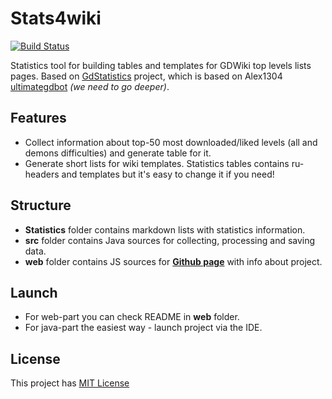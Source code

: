 # Stats4wiki

[![Build Status](https://travis-ci.org/DoubleCookies/stats4wiki.svg?branch=master)](https://travis-ci.org/DoubleCookies/stats4wiki)

Statistics tool for building tables and templates for GDWiki top levels lists pages. 
Based on [GdStatistics](https://github.com/DoubleCookies/GDStatistics) project, 
which is based on Alex1304 [ultimategdbot](https://github.com/alex1304/ultimategdbot) *(we need to go deeper)*. 

## Features
- Collect information about top-50 most downloaded/liked levels (all and demons difficulties) and generate table for it.
- Generate short lists for wiki templates.
Statistics tables contains ru-headers and templates but it's easy to change it if you need! 

## Structure
- **Statistics** folder contains markdown lists with statistics information.
- **src** folder contains Java sources for collecting, processing and saving data.
- **web** folder contains JS sources for **[Github page](https://doublecookies.github.io/stats4wiki/)** with info about project.

## Launch
- For web-part you can check README in **web** folder.
- For java-part the easiest way - launch project via the IDE.

## License
This project has [MIT License](https://opensource.org/licenses/MIT)